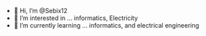 - 👋 Hi, I’m @Sebix12
- 👀 I’m interested in ... informatics, Electricity
- 🌱 I’m currently learning ... informatics, and electrical engineering
